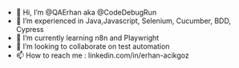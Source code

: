 - 👋 Hi, I’m @QAErhan aka @CodeDebugRun
- 👀 I’m experienced in Java,Javascript, Selenium, Cucumber, BDD, Cypress
- 🌱 I’m currently learning n8n and Playwright
- 💞️ I’m looking to collaborate on test automation
- 📫 How to reach me : linkedin.com/in/erhan-acikgoz

<!---
CodeDebugRun/CodeDebugRun is a ✨ special ✨ repository because its `README.md` (this file) appears on your GitHub profile.
You can click the Preview link to take a look at your changes.
--->
